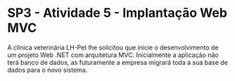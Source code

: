 # SP3 - Atividade 5 - Implantação Web MVC
 A clínica veterinária LH-Pet lhe solicitou que inicie o desenvolvimento de um projeto Web .NET com arquitetura MVC. Inicialmente a aplicação não terá banco de dados, as futuramente a empresa migrará toda a sua base de dados para o novo sistema.
